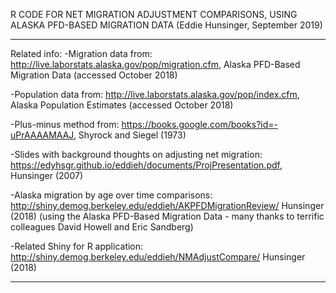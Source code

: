 R CODE FOR NET MIGRATION ADJUSTMENT COMPARISONS, USING ALASKA PFD-BASED MIGRATION DATA
(Eddie Hunsinger, September 2019)

-----
Related info: 
-Migration data from: http://live.laborstats.alaska.gov/pop/migration.cfm, Alaska PFD-Based Migration Data (accessed October 2018)

-Population data from: http://live.laborstats.alaska.gov/pop/index.cfm, Alaska Population Estimates (accessed October 2018)

-Plus-minus method from: https://books.google.com/books?id=-uPrAAAAMAAJ, Shyrock and Siegel (1973)

-Slides with background thoughts on adjusting net migration: https://edyhsgr.github.io/eddieh/documents/ProjPresentation.pdf, Hunsinger (2007)

-Alaska migration by age over time comparisons: http://shiny.demog.berkeley.edu/eddieh/AKPFDMigrationReview/ Hunsinger (2018) (using the Alaska PFD-Based Migration Data - many thanks to terrific colleagues David Howell and Eric Sandberg)

-Related Shiny for R application: http://shiny.demog.berkeley.edu/eddieh/NMAdjustCompare/ Hunsinger (2018)

-----

